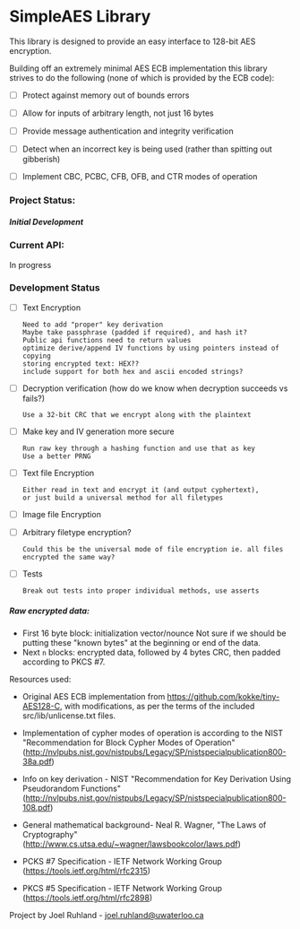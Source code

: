 # SimpleAES Library

This library is designed to provide an easy interface to 128-bit AES encryption.

Building off an extremely minimal AES ECB implementation this library strives to do the following (none of which is provided by the ECB code):
  - [ ] Protect against memory out of bounds errors
  - [ ] Allow for inputs of arbitrary length, not just 16 bytes
  - [ ] Provide message authentication and integrity verification
  - [ ] Detect when an incorrect key is being used (rather than spitting out gibberish)
  - [ ] Implement CBC, PCBC, CFB, OFB, and CTR modes of operation


### Project Status:
##### Initial Development

### Current API:
In progress

### Development Status
  - [ ] Text Encryption

        Need to add "proper" key derivation
        Maybe take passphrase (padded if required), and hash it?
        Public api functions need to return values
        optimize derive/append IV functions by using pointers instead of copying
        storing encrypted text: HEX??
        include support for both hex and ascii encoded strings?

  - [ ] Decryption verification (how do we know when decryption succeeds vs fails?)

        Use a 32-bit CRC that we encrypt along with the plaintext

  - [ ] Make key and IV generation more secure

        Run raw key through a hashing function and use that as key
        Use a better PRNG
  - [ ] Text file Encryption

        Either read in text and encrypt it (and output cyphertext),
        or just build a universal method for all filetypes
  - [ ] Image file Encryption
  - [ ] Arbitrary filetype encryption?

        Could this be the universal mode of file encryption ie. all files encrypted the same way?
  - [ ] Tests

        Break out tests into proper individual methods, use asserts

##### Raw encrypted data:
   - First 16 byte block: initialization vector/nounce
        Not sure if we should be putting these "known bytes" at the beginning or end of the data.
   - Next `n` blocks: encrypted data, followed by 4 bytes CRC, then padded according to PKCS \#7.


Resources used:

  - Original AES ECB implementation from https://github.com/kokke/tiny-AES128-C, with modifications, as per the terms of the included src/lib/unlicense.txt files.

  - Implementation of cypher modes of operation is according to the NIST "Recommendation for Block Cypher Modes of Operation" (http://nvlpubs.nist.gov/nistpubs/Legacy/SP/nistspecialpublication800-38a.pdf)

  - Info on key derivation - NIST "Recommendation for Key Derivation
Using Pseudorandom Functions" (http://nvlpubs.nist.gov/nistpubs/Legacy/SP/nistspecialpublication800-108.pdf)

  - General mathematical background- Neal R. Wagner, "The Laws of Cryptography" (http://www.cs.utsa.edu/~wagner/lawsbookcolor/laws.pdf)

  - PCKS \#7 Specification - IETF Network Working Group (https://tools.ietf.org/html/rfc2315)

  - PKCS \#5 Specification - IETF Network Working Group (https://tools.ietf.org/html/rfc2898)

Project by Joel Ruhland - joel.ruhland@uwaterloo.ca
